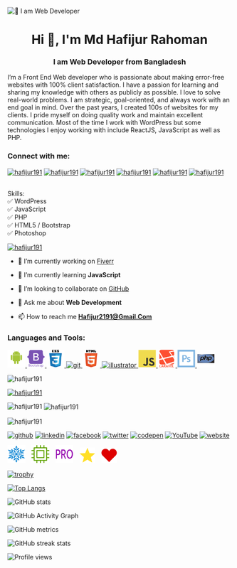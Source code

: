 ![👑 I am Web Developer](https://media-exp1.licdn.com/dms/image/C5616AQFbRHqEAYyhkw/profile-displaybackgroundimage-shrink_350_1400/0/1659205935009?e=1664409600&v=beta&t=OTwTj6Cby4lqto4P6aF5O3rCtmHVxmuNptGUu1tept0)

<h1 align="center">Hi 👋, I'm Md Hafijur Rahoman</h1>
<h3 align="center">I am Web Developer from Bangladesh</h3>
I’m a Front End Web developer who is passionate about making error-free websites with 100% client satisfaction. I have a passion for learning and sharing my knowledge with others as publicly as possible. I love to solve real-world problems. I am strategic, goal-oriented, and always work with an end goal in mind. Over the past years, I created 100s of websites for my clients. I pride myself on doing quality work and maintain excellent communication. Most of the time I work with WordPress but some technologies I enjoy working with include ReactJS, JavaScript as well as PHP.

<br>

<h3 align="left">Connect with me:</h3>
<p align="left">
<a href="https://fb.com/hafijur191" target="blank"><img align="center" src="https://raw.githubusercontent.com/rahuldkjain/github-profile-readme-generator/master/src/images/icons/Social/facebook.svg" alt="hafijur191" height="30" width="40" /></a>
<a href="https://twitter.com/hafijur191" target="blank"><img align="center" src="https://raw.githubusercontent.com/rahuldkjain/github-profile-readme-generator/master/src/images/icons/Social/twitter.svg" alt="hafijur191" height="30" width="40" /></a>
<a href="https://linkedin.com/in/hafijur191" target="blank"><img align="center" src="https://raw.githubusercontent.com/rahuldkjain/github-profile-readme-generator/master/src/images/icons/Social/linked-in-alt.svg" alt="hafijur191" height="30" width="40" /></a>
<a href="https://instagram.com/hafijur191" target="blank"><img align="center" src="https://raw.githubusercontent.com/rahuldkjain/github-profile-readme-generator/master/src/images/icons/Social/instagram.svg" alt="hafijur191" height="30" width="40" /></a>
<a href="https://codepen.io/hafijur191" target="blank"><img align="center" src="https://raw.githubusercontent.com/rahuldkjain/github-profile-readme-generator/master/src/images/icons/Social/codepen.svg" alt="hafijur191" height="30" width="40" /></a>
<a href="https://www.youtube.com/c/hafijur191" target="blank"><img align="center" src="https://raw.githubusercontent.com/rahuldkjain/github-profile-readme-generator/master/src/images/icons/Social/youtube.svg" alt="hafijur191" height="30" width="40" /></a>


</p>


<br> Skills: <br>
✅ WordPress <br>
✅ JavaScript <br>
✅ PHP <br>
✅ HTML5 / Bootstrap <br>
✅ Photoshop

<p align="left"> <a href="https://twitter.com/hafijur191" target="blank"><img src="https://img.shields.io/twitter/follow/hafijur191?logo=twitter&style=for-the-badge" alt="hafijur191" /></a> </p>

- 🔭 I’m currently working on [Fiverr](https://fiverr.com/Hafijur191)

- 🌱 I’m currently learning **JavaScript**

- 👯 I’m looking to collaborate on [GitHub](https://github.com/Hafijur191)

- 💬 Ask me about **Web Development**

- 📫 How to reach me **Hafijur2191@Gmail.Com**


<h3 align="left">Languages and Tools:</h3>
<p align="left"> <a href="https://developer.android.com" target="_blank" rel="noreferrer"> <img src="https://raw.githubusercontent.com/devicons/devicon/master/icons/android/android-original-wordmark.svg" alt="android" width="40" height="40"/> </a> <a href="https://getbootstrap.com" target="_blank" rel="noreferrer"> <img src="https://raw.githubusercontent.com/devicons/devicon/master/icons/bootstrap/bootstrap-plain-wordmark.svg" alt="bootstrap" width="40" height="40"/> </a> <a href="https://www.w3schools.com/css/" target="_blank" rel="noreferrer"> <img src="https://raw.githubusercontent.com/devicons/devicon/master/icons/css3/css3-original-wordmark.svg" alt="css3" width="40" height="40"/> </a> <a href="https://git-scm.com/" target="_blank" rel="noreferrer"> <img src="https://www.vectorlogo.zone/logos/git-scm/git-scm-icon.svg" alt="git" width="40" height="40"/> </a> <a href="https://www.w3.org/html/" target="_blank" rel="noreferrer"> <img src="https://raw.githubusercontent.com/devicons/devicon/master/icons/html5/html5-original-wordmark.svg" alt="html5" width="40" height="40"/> </a> <a href="https://www.adobe.com/in/products/illustrator.html" target="_blank" rel="noreferrer"> <img src="https://www.vectorlogo.zone/logos/adobe_illustrator/adobe_illustrator-icon.svg" alt="illustrator" width="40" height="40"/> </a> <a href="https://developer.mozilla.org/en-US/docs/Web/JavaScript" target="_blank" rel="noreferrer"> <img src="https://raw.githubusercontent.com/devicons/devicon/master/icons/javascript/javascript-original.svg" alt="javascript" width="40" height="40"/> </a> <a href="https://laravel.com/" target="_blank" rel="noreferrer"> <img src="https://raw.githubusercontent.com/devicons/devicon/master/icons/laravel/laravel-plain-wordmark.svg" alt="laravel" width="40" height="40"/> </a> <a href="https://www.photoshop.com/en" target="_blank" rel="noreferrer"> <img src="https://raw.githubusercontent.com/devicons/devicon/master/icons/photoshop/photoshop-line.svg" alt="photoshop" width="40" height="40"/> </a> <a href="https://www.php.net" target="_blank" rel="noreferrer"> <img src="https://raw.githubusercontent.com/devicons/devicon/master/icons/php/php-original.svg" alt="php" width="40" height="40"/> </a> </p>

<p align="left"> <img src="https://komarev.com/ghpvc/?username=hafijur191&label=Profile%20views&color=0e75b6&style=flat" alt="hafijur191" /> </p>

<p align="left"> <a href="https://github.com/ryo-ma/github-profile-trophy"><img src="https://github-profile-trophy.vercel.app/?username=hafijur191" alt="hafijur191" /></a> </p>



<p><img align="left" src="https://github-readme-stats.vercel.app/api/top-langs?username=hafijur191&show_icons=true&locale=en&layout=compact" alt="hafijur191" /></p>

<p>&nbsp;<img align="center" src="https://github-readme-stats.vercel.app/api?username=hafijur191&show_icons=true&locale=en" alt="hafijur191" /></p>

<p><img align="center" src="https://github-readme-streak-stats.herokuapp.com/?user=hafijur191&" alt="hafijur191" /></p>

[<img src='https://cdn.jsdelivr.net/npm/simple-icons@3.0.1/icons/github.svg' alt='github' height='40'>](https://github.com/Hafijur191)  [<img src='https://cdn.jsdelivr.net/npm/simple-icons@3.0.1/icons/linkedin.svg' alt='linkedin' height='40'>](https://www.linkedin.com/in/Hafijur191/)  [<img src='https://cdn.jsdelivr.net/npm/simple-icons@3.0.1/icons/facebook.svg' alt='facebook' height='40'>](https://www.facebook.com/Hafijur191)  [<img src='https://cdn.jsdelivr.net/npm/simple-icons@3.0.1/icons/twitter.svg' alt='twitter' height='40'>](https://twitter.com/Hafijur191)  [<img src='https://cdn.jsdelivr.net/npm/simple-icons@3.0.1/icons/codepen.svg' alt='codepen' height='40'>](https://codepen.io/Hafijur191)  [<img src='https://cdn.jsdelivr.net/npm/simple-icons@3.0.1/icons/youtube.svg' alt='YouTube' height='40'>](https://www.youtube.com/channel/Hafijur191)  [<img src='https://cdn.jsdelivr.net/npm/simple-icons@3.0.1/icons/icloud.svg' alt='website' height='40'>](https://www.hafijur.ml)  

<a href='https://archiveprogram.github.com/'><img src='https://raw.githubusercontent.com/acervenky/animated-github-badges/master/assets/acbadge.gif' width='40' height='40'></a> <a href='https://docs.github.com/en/developers'><img src='https://raw.githubusercontent.com/acervenky/animated-github-badges/master/assets/devbadge.gif' width='40' height='40'></a> <a href='https://github.com/pricing'><img src='https://raw.githubusercontent.com/acervenky/animated-github-badges/master/assets/pro.gif' width='40' height='40'></a> <a href='https://stars.github.com/'><img src='https://raw.githubusercontent.com/acervenky/animated-github-badges/master/assets/starbadge.gif' width='35' height='35'></a> <a href='https://docs.github.com/en/github/supporting-the-open-source-community-with-github-sponsors'><img src='https://raw.githubusercontent.com/acervenky/animated-github-badges/master/assets/sponsorbadge.gif' width='35' height='35'></a> 

[![trophy](https://github-profile-trophy.vercel.app/?username=Hafijur191)](https://github.com/ryo-ma/github-profile-trophy)

[![Top Langs](https://github-readme-stats.vercel.app/api/top-langs/?username=Hafijur191)](https://github.com/anuraghazra/github-readme-stats)

![GitHub stats](https://github-readme-stats.vercel.app/api?username=Hafijur191&show_icons=true&count_private=true)  

![GitHub Activity Graph](https://activity-graph.herokuapp.com/graph?username=Hafijur191)  

![GitHub metrics](https://metrics.lecoq.io/Hafijur191)  

![GitHub streak stats](https://github-readme-streak-stats.herokuapp.com/?user=Hafijur191)  

![Profile views](https://gpvc.arturio.dev/Hafijur191)  
